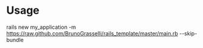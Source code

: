 # Usage
  rails new my_application -m https://raw.github.com/BrunoGrasselli/rails_template/master/main.rb --skip-bundle
